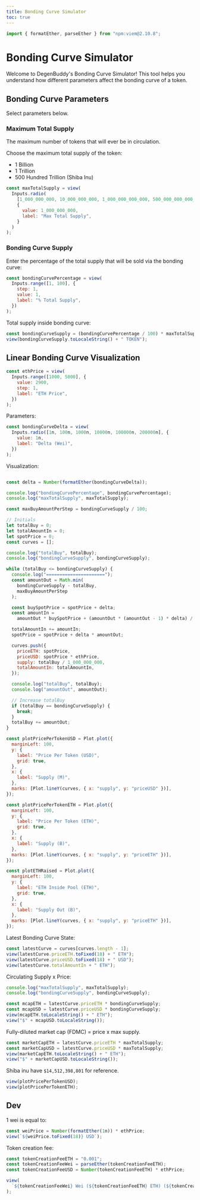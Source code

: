```yaml
---
title: Bonding Curve Simulator
toc: true
---
```


```js
import { formatEther, parseEther } from "npm:viem@2.10.8";
```

# Bonding Curve Simulator

Welcome to DegenBuddy's Bonding Curve Simulator! This tool helps you understand
how different parameters affect the bonding curve of a token.

## Bonding Curve Parameters

Select parameters below.

### Maximum Total Supply

The maximum number of tokens that will ever be in circulation.

Choose the maximum total supply of the token:

- 1 Billion
- 1 Trillion
- 500 Hundred Trillion (Shiba Inu)

```js
const maxTotalSupply = view(
  Inputs.radio(
    [1_000_000_000, 10_000_000_000, 1_000_000_000_000, 500_000_000_000_000],
    {
      value: 1_000_000_000,
      label: "Max Total Supply",
    }
  )
);
```

### Bonding Curve Supply

Enter the percentage of the total supply that will be sold via the bonding curve:

```js
const bondingCurvePercentage = view(
  Inputs.range([1, 100], {
    step: 1,
    value: 1,
    label: "% Total Supply",
  })
);
```

Total supply inside bonding curve:

```js
const bondingCurveSupply = (bondingCurvePercentage / 100) * maxTotalSupply;
view(bondingCurveSupply.toLocaleString() + " TOKEN");
```

## Linear Bonding Curve Visualization

```js
const ethPrice = view(
  Inputs.range([1000, 5000], {
    value: 2900,
    step: 1,
    label: "ETH Price",
  })
);
```

Parameters:

```js
const bondingCurveDelta = view(
  Inputs.radio([1n, 100n, 1000n, 10000n, 100000n, 200000n], {
    value: 1n,
    label: "Delta (Wei)",
  })
);
```

Visualization:

```js

```

```js
const delta = Number(formatEther(bondingCurveDelta));

console.log("bondingCurvePercentage", bondingCurvePercentage);
console.log("maxTotalSupply", maxTotalSupply);

const maxBuyAmountPerStep = bondingCurveSupply / 100;

// Initials
let totalBuy = 0;
let totalAmountIn = 0;
let spotPrice = 0;
const curves = [];

console.log("totalBuy", totalBuy);
console.log("bondingCurveSupply", bondingCurveSupply);

while (totalBuy <= bondingCurveSupply) {
  console.log("======================");
  const amountOut = Math.min(
    bondingCurveSupply - totalBuy,
    maxBuyAmountPerStep
  );

  const buySpotPrice = spotPrice + delta;
  const amountIn =
    amountOut * buySpotPrice + (amountOut * (amountOut - 1) * delta) / 2;

  totalAmountIn += amountIn;
  spotPrice = spotPrice + delta * amountOut;

  curves.push({
    priceETH: spotPrice,
    priceUSD: spotPrice * ethPrice,
    supply: totalBuy / 1_000_000_000,
    totalAmountIn: totalAmountIn,
  });

  console.log("totalBuy", totalBuy);
  console.log("amountOut", amountOut);

  // Increase totalBuy
  if (totalBuy == bondingCurveSupply) {
    break;
  }
  totalBuy += amountOut;
}

const plotPricePerTokenUSD = Plot.plot({
  marginLeft: 100,
  y: {
    label: "Price Per Token (USD)",
    grid: true,
  },
  x: {
    label: "Supply (M)",
  },
  marks: [Plot.lineY(curves, { x: "supply", y: "priceUSD" })],
});

const plotPricePerTokenETH = Plot.plot({
  marginLeft: 100,
  y: {
    label: "Price Per Token (ETH)",
    grid: true,
  },
  x: {
    label: "Supply (B)",
  },
  marks: [Plot.lineY(curves, { x: "supply", y: "priceETH" })],
});

const plotETHRaised = Plot.plot({
  marginLeft: 100,
  y: {
    label: "ETH Inside Pool (ETH)",
    grid: true,
  },
  x: {
    label: "Supply Out (B)",
  },
  marks: [Plot.lineY(curves, { x: "supply", y: "priceETH" })],
});
```

Latest Bonding Curve State:

```js
const latestCurve = curves[curves.length - 1];
view(latestCurve.priceETH.toFixed(18) + " ETH");
view(latestCurve.priceUSD.toFixed(18) + " USD");
view(latestCurve.totalAmountIn + " ETH");
```

Circulating Supply x Price:

```js
console.log("maxTotalSupply", maxTotalSupply);
console.log("bondingCurveSupply", bondingCurveSupply);

const mcapETH = latestCurve.priceETH * bondingCurveSupply;
const mcapUSD = latestCurve.priceUSD * bondingCurveSupply;
view(mcapETH.toLocaleString() + " ETH");
view("$" + mcapUSD.toLocaleString());
```

Fully-diluted market cap (FDMC) = price x max supply.

```js
const marketCapETH = latestCurve.priceETH * maxTotalSupply;
const marketCapUSD = latestCurve.priceUSD * maxTotalSupply;
view(marketCapETH.toLocaleString() + " ETH");
view("$" + marketCapUSD.toLocaleString());
```

Shiba inu have `$14,512,398,801` for reference.

```js
view(plotPricePerTokenUSD);
view(plotPricePerTokenETH);
```

## Dev

1 wei is equal to:

```js
const weiPrice = Number(formatEther(1n)) * ethPrice;
view(`${weiPrice.toFixed(18)} USD`);
```

Token creation fee:

```js
const tokenCreationFeeETH = "0.001";
const tokenCreationFeeWei = parseEther(tokenCreationFeeETH);
const tokenCreationFeeUSD = Number(tokenCreationFeeETH) * ethPrice;

view(
  `${tokenCreationFeeWei} Wei (${tokenCreationFeeETH} ETH) (${tokenCreationFeeUSD} USD)`
);
```
